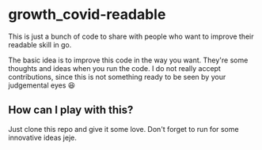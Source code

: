 # growth_covid-readable

This is just a bunch of code to share with people who want to improve their readable skill in go.

The basic idea is to improve this code in the way you want. They're some thoughts and ideas when you run the code.
I do not really accept contributions, since this is not something ready to be seen by your judgemental eyes 😆

## How can I play with this?

Just clone this repo and give it some love. Don't forget to run for some innovative ideas jeje.